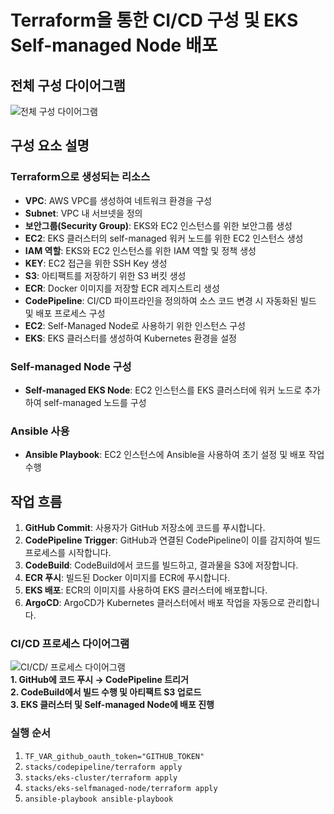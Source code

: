 # Terraform을 통한 CI/CD 구성 및 EKS Self-managed Node 배포

## 전체 구성 다이어그램

![전체 구성 다이어그램](https://github.com/user-attachments/assets/83bcab22-3022-4b04-a260-fead906c70e9)

## 구성 요소 설명

### Terraform으로 생성되는 리소스
- **VPC**: AWS VPC를 생성하여 네트워크 환경을 구성
- **Subnet**: VPC 내 서브넷을 정의
- **보안그룹(Security Group)**: EKS와 EC2 인스턴스를 위한 보안그룹 생성
- **EC2**: EKS 클러스터의 self-managed 워커 노드를 위한 EC2 인스턴스 생성
- **IAM 역할**: EKS와 EC2 인스턴스를 위한 IAM 역할 및 정책 생성
- **KEY**: EC2 접근을 위한 SSH Key 생성
- **S3**: 아티팩트를 저장하기 위한 S3 버킷 생성
- **ECR**: Docker 이미지를 저장할 ECR 레지스트리 생성
- **CodePipeline**: CI/CD 파이프라인을 정의하여 소스 코드 변경 시 자동화된 빌드 및 배포 프로세스 구성
- **EC2**: Self-Managed Node로 사용하기 위한 인스턴스 구성
- **EKS**: EKS 클러스터를 생성하여 Kubernetes 환경을 설정

### Self-managed Node 구성
- **Self-managed EKS Node**: EC2 인스턴스를 EKS 클러스터에 워커 노드로 추가하여 self-managed 노드를 구성

### Ansible 사용
- **Ansible Playbook**: EC2 인스턴스에 Ansible을 사용하여 초기 설정 및 배포 작업 수행

## 작업 흐름
1. **GitHub Commit**: 사용자가 GitHub 저장소에 코드를 푸시합니다.
2. **CodePipeline Trigger**: GitHub과 연결된 CodePipeline이 이를 감지하여 빌드 프로세스를 시작합니다.
3. **CodeBuild**: CodeBuild에서 코드를 빌드하고, 결과물을 S3에 저장합니다.
4. **ECR 푸시**: 빌드된 Docker 이미지를 ECR에 푸시합니다.
5. **EKS 배포**: ECR의 이미지를 사용하여 EKS 클러스터에 배포합니다.
6. **ArgoCD**: ArgoCD가 Kubernetes 클러스터에서 배포 작업을 자동으로 관리합니다.

### CI/CD 프로세스 다이어그램
![CI/CD/ 프로세스 다이어그램](https://github.com/user-attachments/assets/d0cabeef-0e99-4927-835e-fdded0f364a4)  
**1. GitHub에 코드 푸시 → CodePipeline 트리거**  
**2. CodeBuild에서 빌드 수행 및 아티팩트 S3 업로드**  
**3. EKS 클러스터 및 Self-managed Node에 배포 진행**  
  
### 실행 순서
1. `TF_VAR_github_oauth_token="GITHUB_TOKEN"`
2. `stacks/codepipeline/terraform apply`  
3. `stacks/eks-cluster/terraform apply`  
4. `stacks/eks-selfmanaged-node/terraform apply`  
5. `ansible-playbook ansible-playbook`

